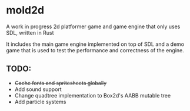 mold2d
======

A work in progress 2d platformer game and game engine that only uses SDL, written in Rust

It includes the main game engine implemented on top of SDL and a demo game that is used to
test the performance and correctness of the engine.

TODO:
-----
- ~~Cache fonts and spritesheets globally~~
- Add sound support
- Change quadtree implementation to Box2d's AABB mutable tree
- Add particle systems

